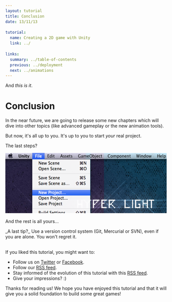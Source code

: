 ```yaml
---
layout: tutorial
title: Conclusion
date: 13/11/13

tutorial:
  name: Creating a 2D game with Unity
  link: ../

links:
  summary: ../table-of-contents
  previous: ../deployment
  next: ../animations
---
```


And _this is it_.

# Conclusion

In the near future, we are going to release some new chapters which will dive into other topics (like advanced gameplay or the new animation tools).

But now, it's all up to you. It's up to you to start _your_ real project.

The last steps?

[ ![Last steps][last] ][last]

And the rest is all yours...

<md-tip>
_A last tip?_ Use a version control system (Git, Mercurial or SVN), even if you are alone. You won't regret it.
</md-tip>


<br />If you liked this tutorial, you might want to:

* Follow us on [Twitter](https://twitter.com/pixelnest) or [Facebook](https://www.facebook.com/pixelneststudio).
* Follow our [RSS feed](http://feedpress.me/pixelnest).
* Stay informed of the evolution of this tutorial with this [RSS feed](http://feedpress.me/pixelnest/2d-game-unity).
* Give your impressions? :)

Thanks for reading us! We hope you have enjoyed this tutorial and that it will give you a solid foundation to build some great games!


[last]: ./-img/last.png
